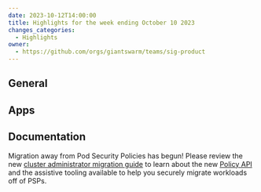 ```yaml
---
date: 2023-10-12T14:00:00
title: Highlights for the week ending October 10 2023
changes_categories:
  - Highlights
owner:
  - https://github.com/orgs/giantswarm/teams/sig-product
---
```


## General

## Apps

## Documentation

Migration away from Pod Security Policies has begun! Please review the new [cluster administrator migration guide](https://docs.giantswarm.io/advanced/security-policy-enforcement/cluster-admin-guide/) to learn about the new [Policy API](https://docs.giantswarm.io/advanced/security-policy-enforcement/policy-api/) and the assistive tooling available to help you securely migrate workloads off of PSPs.

